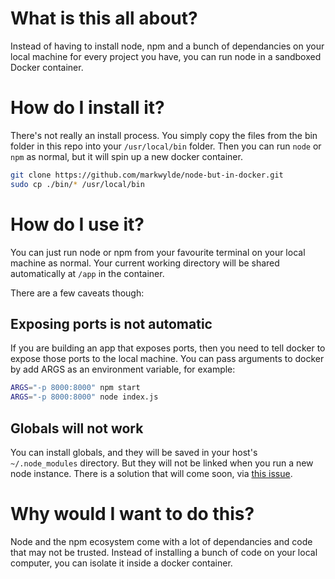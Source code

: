 # What is this all about?
Instead of having to install node, npm and a bunch of dependancies on your local machine for every project you have, you can run node in a sandboxed Docker container.

# How do I install it?
There's not really an install process. You simply copy the files from the bin folder in this repo into your `/usr/local/bin` folder. Then you can run `node` or `npm` as normal, but it will spin up a new docker container.

```bash
git clone https://github.com/markwylde/node-but-in-docker.git
sudo cp ./bin/* /usr/local/bin
```

# How do I use it?
You can just run node or npm from your favourite terminal on your local machine as normal. Your current working directory will be shared automatically at `/app` in the container.

There are a few caveats though:

## Exposing ports is not automatic
If you are building an app that exposes ports, then you need to tell docker to expose those ports to the local machine. You can pass arguments to docker by add ARGS as an environment variable, for example:

```bash
ARGS="-p 8000:8000" npm start
ARGS="-p 8000:8000" node index.js
```

## Globals will not work
You can install globals, and they will be saved in your host's `~/.node_modules` directory. But they will not be linked when you run a new node instance. There is a solution that will come soon, via [this issue](https://github.com/markwylde/node-but-in-docker/issues/1).

# Why would I want to do this?
Node and the npm ecosystem come with a lot of dependancies and code that may not be trusted. Instead of installing a bunch of code on your local computer, you can isolate it inside a docker container.
